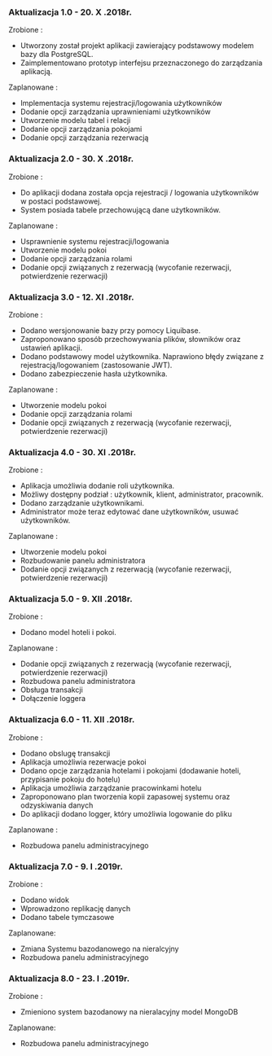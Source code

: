 ### Aktualizacja 1.0 -  20. X .2018r. ###

Zrobione :
- Utworzony został projekt aplikacji zawierający podstawowy modelem bazy dla PostgreSQL. 
- Zaimplementowano prototyp interfejsu przeznaczonego do zarządzania aplikacją.

Zaplanowane : 
- Implementacja systemu rejestracji/logowania użytkowników
- Dodanie opcji zarządzania uprawnieniami użytkowników 
- Utworzenie modelu tabel i relacji
- Dodanie opcji zarządzania pokojami
- Dodanie opcji zarządzania rezerwacją  

### Aktualizacja 2.0 -  30. X .2018r. ###

Zrobione :
- Do aplikacji dodana została opcja rejestracji / logowania użytkowników w postaci podstawowej. 
- System posiada tabele przechowującą dane użytkowników. 

Zaplanowane :  
- Usprawnienie systemu rejestracji/logowania 
- Utworzenie modelu pokoi 
- Dodanie opcji zarządzania rolami 
- Dodanie opcji związanych z rezerwacją (wycofanie rezerwacji, potwierdzenie rezerwacji)

### Aktualizacja 3.0 -  12. XI .2018r. ###

Zrobione :
- Dodano wersjonowanie bazy przy pomocy Liquibase. 
- Zaproponowano sposób przechowywania plików, słowników oraz ustawień aplikacji. 
- Dodano podstawowy model użytkownika. Naprawiono błędy związane z rejestracją/logowaniem (zastosowanie JWT). 
- Dodano zabezpieczenie hasła użytkownika.

Zaplanowane :
- Utworzenie modelu pokoi 
- Dodanie opcji zarządzania rolami 
- Dodanie opcji związanych z rezerwacją (wycofanie rezerwacji, potwierdzenie rezerwacji)

### Aktualizacja 4.0 -  30. XI .2018r. ###

Zrobione :
- Aplikacja umożliwia dodanie roli użytkownika. 
- Możliwy dostępny podział  : użytkownik, klient, administrator, pracownik.
- Dodano zarządzanie użytkownikami. 
- Administrator może teraz edytować dane użytkowników, usuwać użytkowników. 

Zaplanowane :
- Utworzenie modelu pokoi 
- Rozbudowanie panelu administratora
- Dodanie opcji związanych z rezerwacją (wycofanie rezerwacji, potwierdzenie rezerwacji)

### Aktualizacja 5.0 -  9. XII .2018r. ###

Zrobione :
- Dodano model hoteli i pokoi. 

Zaplanowane :
- Dodanie opcji związanych z rezerwacją (wycofanie rezerwacji, potwierdzenie rezerwacji)
- Rozbudowa panelu administratora
- Obsługa transakcji
- Dołączenie loggera

### Aktualizacja 6.0 -  11. XII .2018r. ###

Zrobione :
- Dodano obslugę transakcji
- Aplikacja umożliwia rezerwacje pokoi
- Dodano opcje zarządzania hotelami i pokojami (dodawanie hoteli, przypisanie pokoju do hotelu)
- Aplikacja umożliwia zarządzanie pracowinkami hotelu
- Zaproponowano plan tworzenia kopii zapasowej systemu oraz odzyskiwania danych
- Do aplikacji dodano logger, który umożliwia logowanie do pliku

Zaplanowane :
- Rozbudowa panelu administracyjnego

### Aktualizacja 7.0 -  9. I .2019r. ###

Zrobione :
- Dodano widok
- Wprowadzono replikację danych
- Dodano tabele tymczasowe

Zaplanowane:
- Zmiana Systemu bazodanowego na nieralcyjny 
- Rozbudowa panelu administracyjnego

### Aktualizacja 8.0 -  23. I .2019r. ###

Zrobione :
- Zmieniono system bazodanowy na nieralacyjny model MongoDB

Zaplanowane:
- Rozbudowa panelu administracyjnego
